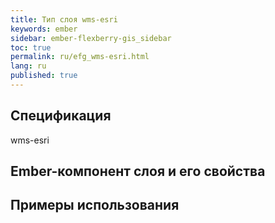 ```yaml
---
title: Тип слоя wms-esri
keywords: ember
sidebar: ember-flexberry-gis_sidebar
toc: true
permalink: ru/efg_wms-esri.html
lang: ru
published: true
---
```


## Спецификация

wms-esri

## Ember-компонент слоя и его свойства

## Примеры использования
